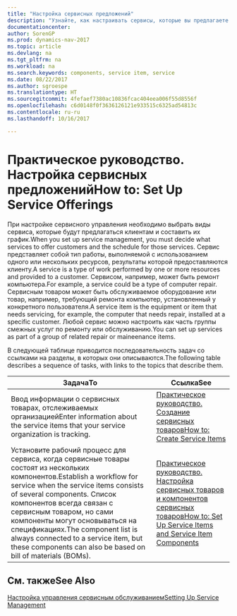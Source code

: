 ```yaml
---
title: "Настройка сервисных предложений"
description: "Узнайте, как настраивать сервисы, которые вы предлагаете своим клиентам."
documentationcenter: 
author: SorenGP
ms.prod: dynamics-nav-2017
ms.topic: article
ms.devlang: na
ms.tgt_pltfrm: na
ms.workload: na
ms.search.keywords: components, service item, service
ms.date: 08/22/2017
ms.author: sgroespe
ms.translationtype: HT
ms.sourcegitcommit: 4fefaef7380ac10836fcac404eea006f55d8556f
ms.openlocfilehash: c6d0148f0f3636126121e933515c6325ad54813c
ms.contentlocale: ru-ru
ms.lasthandoff: 10/16/2017

---
```


# <a name="how-to-set-up-service-offerings"></a><span data-ttu-id="d705a-103">Практическое руководство. Настройка сервисных предложений</span><span class="sxs-lookup"><span data-stu-id="d705a-103">How to: Set Up Service Offerings</span></span>
<span data-ttu-id="d705a-104">При настройке сервисного управления необходимо выбрать виды сервиса, которые будут предлагаться клиентам и составить их график.</span><span class="sxs-lookup"><span data-stu-id="d705a-104">When you set up service management, you must decide what services to offer customers and the schedule for those services.</span></span> <span data-ttu-id="d705a-105">Сервис представляет собой тип работы, выполняемой с использованием одного или нескольких ресурсов, результаты которой предоставляются клиенту.</span><span class="sxs-lookup"><span data-stu-id="d705a-105">A service is a type of work performed by one or more resources and provided to a customer.</span></span> <span data-ttu-id="d705a-106">Сервисом, например, может быть ремонт компьютера.</span><span class="sxs-lookup"><span data-stu-id="d705a-106">For example, a service could be a type of computer repair.</span></span> <span data-ttu-id="d705a-107">Сервисным товаром может быть обслуживаемое оборудование или товар, например, требующий ремонта компьютер, установленный у конкретного пользователя.</span><span class="sxs-lookup"><span data-stu-id="d705a-107">A service item is the equipment or item that needs servicing, for example, the computer that needs repair, installed at a specific customer.</span></span> <span data-ttu-id="d705a-108">Любой сервис можно настроить как часть группы смежных услуг по ремонту или обслуживанию.</span><span class="sxs-lookup"><span data-stu-id="d705a-108">You can set up services as part of a group of related repair or maineenance items.</span></span>  
  
<span data-ttu-id="d705a-109">В следующей таблице приводится последовательность задач со ссылками на разделы, в которых они описываются.</span><span class="sxs-lookup"><span data-stu-id="d705a-109">The following table describes a sequence of tasks, with links to the topics that describe them.</span></span>  
  
|<span data-ttu-id="d705a-110">**Задача**</span><span class="sxs-lookup"><span data-stu-id="d705a-110">**To**</span></span>|<span data-ttu-id="d705a-111">**Ссылка**</span><span class="sxs-lookup"><span data-stu-id="d705a-111">**See**</span></span>|  
|------------|-------------|  
|<span data-ttu-id="d705a-112">Ввод информации о сервисных товарах, отслеживаемых организацией</span><span class="sxs-lookup"><span data-stu-id="d705a-112">Enter information about the service items that your service organization is tracking.</span></span>|[<span data-ttu-id="d705a-113">Практическое руководство. Создание сервисных товаров</span><span class="sxs-lookup"><span data-stu-id="d705a-113">How to: Create Service Items</span></span>](service-how-to-create-service-items.md)|  
|<span data-ttu-id="d705a-114">Установите рабочий процесс для сервиса, когда сервисные товары состоят из нескольких компонентов.</span><span class="sxs-lookup"><span data-stu-id="d705a-114">Establish a workflow for service when the service items consists of several components.</span></span> <span data-ttu-id="d705a-115">Список компонентов всегда связан с сервисным товаром, но сами компоненты могут основываться на спецификациях.</span><span class="sxs-lookup"><span data-stu-id="d705a-115">The component list is always connected to a service item, but these components can also be based on bill of materials (BOMs).</span></span>|[<span data-ttu-id="d705a-116">Практическое руководство. Настройка сервисных товаров и компонентов сервисных товаров</span><span class="sxs-lookup"><span data-stu-id="d705a-116">How to: Set Up Service Items and Service Item Components</span></span>](service-how-setup-service-items.md)|  
  
## <a name="see-also"></a><span data-ttu-id="d705a-117">См. также</span><span class="sxs-lookup"><span data-stu-id="d705a-117">See Also</span></span>  
[<span data-ttu-id="d705a-118">Настройка управления сервисным обслуживанием</span><span class="sxs-lookup"><span data-stu-id="d705a-118">Setting Up Service Management</span></span>](service-setup-service.md)   
